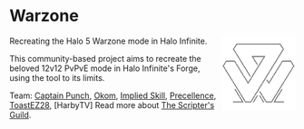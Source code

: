 # Warzone
<img src="assets/icon.png" align="right"/>

Recreating the Halo 5 Warzone mode in Halo Infinite.

This community-based project aims to recreate the beloved 12v12 PvPvE mode in Halo Infinite's Forge, using the tool to its limits.

Team: [Captain Punch](https://x.com/ScriptersGuild), [Okom](https://x.com/_Okom), [Implied Skill](https://x.com/impliedskill), [Precellence](https://x.com/Precellence), [ToastEZ28](https://www.youtube.com/@TostEZ28), [HarbyTV] 
Read more about [The Scripter's Guild](https://wiki.thescriptersguild.com/main/community/the-scripters-guild).
